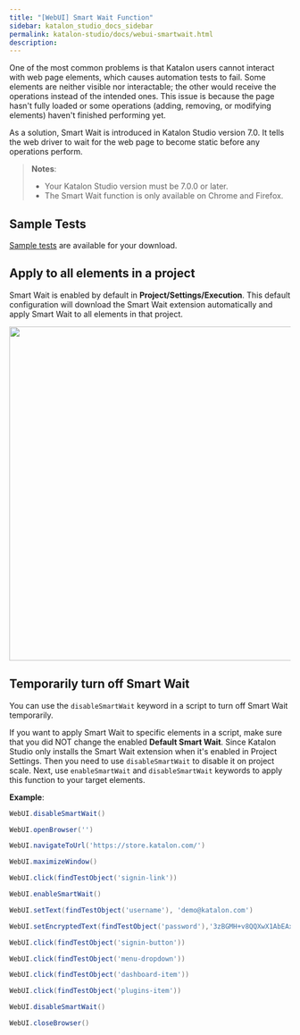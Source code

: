 ```yaml
---
title: "[WebUI] Smart Wait Function" 
sidebar: katalon_studio_docs_sidebar
permalink: katalon-studio/docs/webui-smartwait.html 
description: 
---
```


One of the most common problems is that Katalon users cannot interact with web page elements, which causes automation tests to fail. Some elements are neither visible nor interactable; the other would receive the operations instead of the intended ones. This issue is because the page hasn't fully loaded or some operations (adding, removing, or modifying elements) haven't finished performing yet.

As a solution, Smart Wait is introduced in Katalon Studio version 7.0. It tells the web driver to wait for the web page to become static before any operations perform.

> **Notes**:
>
> * Your Katalon Studio version must be 7.0.0 or later.
> * The Smart Wait function is only available on Chrome and Firefox.

## Sample Tests

[Sample tests](https://github.com/katalon-studio-samples/smart-wait-example-tests) are available for your download.

## Apply to all elements in a project

Smart Wait is enabled by default in **Project/Settings/Execution**. This default configuration will download the Smart Wait extension automatically and apply Smart Wait to all elements in that project.

<img src="https://github.com/katalon-studio/docs-images/raw/master/katalon-studio/docs/webui-smartwait/smartwait.png" width="799" height="598">

## Temporarily turn off Smart Wait

You can use the `disableSmartWait` keyword in a script to turn off Smart Wait temporarily.

If you want to apply Smart Wait to specific elements in a script, make sure that you did NOT change the enabled **Default Smart Wait**. Since Katalon Studio only installs the Smart Wait extension when it's enabled in Project Settings. Then you need to use `disableSmartWait` to disable it on project scale. Next, use `enableSmartWait` and `disableSmartWait` keywords to apply this function to your target elements.

**Example**:

```groovy
WebUI.disableSmartWait()

WebUI.openBrowser('')

WebUI.navigateToUrl('https://store.katalon.com/')

WebUI.maximizeWindow()

WebUI.click(findTestObject('signin-link'))

WebUI.enableSmartWait()

WebUI.setText(findTestObject('username'), 'demo@katalon.com')

WebUI.setEncryptedText(findTestObject('password'),'3zBGMH+v8QQXwX1AbEAx2g==')

WebUI.click(findTestObject('signin-button'))

WebUI.click(findTestObject('menu-dropdown'))

WebUI.click(findTestObject('dashboard-item'))

WebUI.click(findTestObject('plugins-item'))

WebUI.disableSmartWait()

WebUI.closeBrowser()
```
